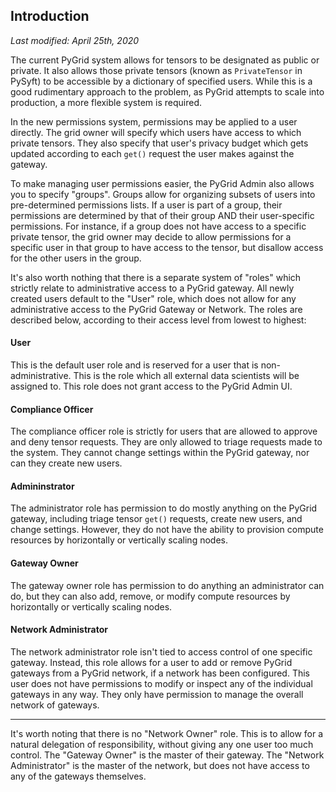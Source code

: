 ## Introduction

_Last modified: April 25th, 2020_

The current PyGrid system allows for tensors to be designated as public or private. It also allows those private tensors (known as `PrivateTensor` in PySyft) to be accessible by a dictionary of specified users. While this is a good rudimentary approach to the problem, as PyGrid attempts to scale into production, a more flexible system is required.

In the new permissions system, permissions may be applied to a user directly. The grid owner will specify which users have access to which private tensors. They also specify that user's privacy budget which gets updated according to each `get()` request the user makes against the gateway.

To make managing user permissions easier, the PyGrid Admin also allows you to specify "groups". Groups allow for organizing subsets of users into pre-determined permissions lists. If a user is part of a group, their permissions are determined by that of their group AND their user-specific permissions. For instance, if a group does not have access to a specific private tensor, the grid owner may decide to allow permissions for a specific user in that group to have access to the tensor, but disallow access for the other users in the group.

It's also worth nothing that there is a separate system of "roles" which strictly relate to administrative access to a PyGrid gateway. All newly created users default to the "User" role, which does not allow for any administrative access to the PyGrid Gateway or Network. The roles are described below, according to their access level from lowest to highest:

#### User

This is the default user role and is reserved for a user that is non-administrative. This is the role which all external data scientists will be assigned to. This role does not grant access to the PyGrid Admin UI.

#### Compliance Officer

The compliance officer role is strictly for users that are allowed to approve and deny tensor requests. They are only allowed to triage requests made to the system. They cannot change settings within the PyGrid gateway, nor can they create new users.

#### Admininstrator

The administrator role has permission to do mostly anything on the PyGrid gateway, including triage tensor `get()` requests, create new users, and change settings. However, they do not have the ability to provision compute resources by horizontally or vertically scaling nodes.

#### Gateway Owner

The gateway owner role has permission to do anything an administrator can do, but they can also add, remove, or modify compute resources by horizontally or vertically scaling nodes.

#### Network Administrator

The network administrator role isn't tied to access control of one specific gateway. Instead, this role allows for a user to add or remove PyGrid gateways from a PyGrid network, if a network has been configured. This user does not have permissions to modify or inspect any of the individual gateways in any way. They only have permission to manage the overall network of gateways.

---

It's worth noting that there is no "Network Owner" role. This is to allow for a natural delegation of responsibility, without giving any one user too much control. The "Gateway Owner" is the master of their gateway. The "Network Administrator" is the master of the network, but does not have access to any of the gateways themselves.
